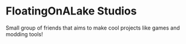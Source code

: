# FloatingOnALake Studios

Small group of friends that aims to make cool projects like games and modding tools!
